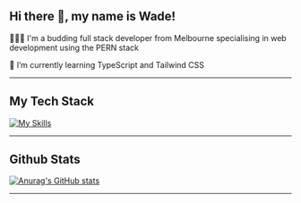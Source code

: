 ## Hi there 👋, my name is Wade!

🧑🏻‍💻 I'm a budding full stack developer from Melbourne specialising in web development using the PERN stack

🌱 I’m currently learning TypeScript and Tailwind CSS

---

## My Tech Stack
[![My Skills](https://skillicons.dev/icons?i=html,css,js,ts,react,nodejs,express,postgres,prisma,postman,supabase,vscode,netlify,github,styledcomponents)](https://skillicons.dev)

---

## Github Stats
[![Anurag's GitHub stats](https://github-readme-stats.vercel.app/api?username=wade-levels-up)](https://github.com/anuraghazra/github-readme-stats)

---

<!--
**wade-levels-up/wade-levels-up** is a ✨ _special_ ✨ repository because its `README.md` (this file) appears on your GitHub profile.

Here are some ideas to get you started:

- 🔭 I’m currently working on ...
- 🌱 I’m currently learning ...
- 👯 I’m looking to collaborate on ...
- 🤔 I’m looking for help with ...
- 💬 Ask me about ...
- 📫 How to reach me: ...
- 😄 Pronouns: ...
- ⚡ Fun fact: ...
-->
